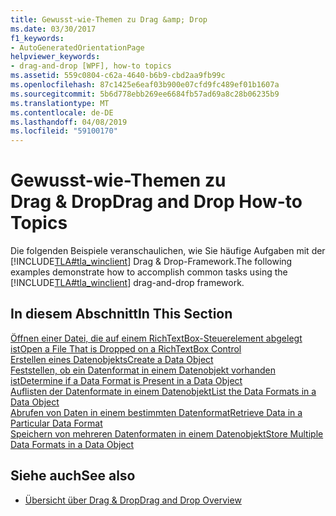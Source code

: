 ```yaml
---
title: Gewusst-wie-Themen zu Drag &amp; Drop
ms.date: 03/30/2017
f1_keywords:
- AutoGeneratedOrientationPage
helpviewer_keywords:
- drag-and-drop [WPF], how-to topics
ms.assetid: 559c0804-c62a-4640-b6b9-cbd2aa9fb99c
ms.openlocfilehash: 87c1425e6eaf03b900e07cfd9fc489ef01b1607a
ms.sourcegitcommit: 5b6d778ebb269ee6684fb57ad69a8c28b06235b9
ms.translationtype: MT
ms.contentlocale: de-DE
ms.lasthandoff: 04/08/2019
ms.locfileid: "59100170"
---
```

# <a name="drag-and-drop-how-to-topics"></a><span data-ttu-id="6b166-102">Gewusst-wie-Themen zu Drag &amp; Drop</span><span class="sxs-lookup"><span data-stu-id="6b166-102">Drag and Drop How-to Topics</span></span>
<span data-ttu-id="6b166-103">Die folgenden Beispiele veranschaulichen, wie Sie häufige Aufgaben mit der [!INCLUDE[TLA#tla_winclient](../../../../includes/tlasharptla-winclient-md.md)] Drag & Drop-Framework.</span><span class="sxs-lookup"><span data-stu-id="6b166-103">The following examples demonstrate how to accomplish common tasks using the [!INCLUDE[TLA#tla_winclient](../../../../includes/tlasharptla-winclient-md.md)] drag-and-drop framework.</span></span>  
  
## <a name="in-this-section"></a><span data-ttu-id="6b166-104">In diesem Abschnitt</span><span class="sxs-lookup"><span data-stu-id="6b166-104">In This Section</span></span>  
 [<span data-ttu-id="6b166-105">Öffnen einer Datei, die auf einem RichTextBox-Steuerelement abgelegt ist</span><span class="sxs-lookup"><span data-stu-id="6b166-105">Open a File That is Dropped on a RichTextBox Control</span></span>](how-to-open-a-file-that-is-dropped-on-a-richtextbox-control.md)  
 [<span data-ttu-id="6b166-106">Erstellen eines Datenobjekts</span><span class="sxs-lookup"><span data-stu-id="6b166-106">Create a Data Object</span></span>](how-to-create-a-data-object.md)  
 [<span data-ttu-id="6b166-107">Feststellen, ob ein Datenformat in einem Datenobjekt vorhanden ist</span><span class="sxs-lookup"><span data-stu-id="6b166-107">Determine if a Data Format is Present in a Data Object</span></span>](how-to-determine-if-a-data-format-is-present-in-a-data-object.md)  
 [<span data-ttu-id="6b166-108">Auflisten der Datenformate in einem Datenobjekt</span><span class="sxs-lookup"><span data-stu-id="6b166-108">List the Data Formats in a Data Object</span></span>](how-to-list-the-data-formats-in-a-data-object.md)  
 [<span data-ttu-id="6b166-109">Abrufen von Daten in einem bestimmten Datenformat</span><span class="sxs-lookup"><span data-stu-id="6b166-109">Retrieve Data in a Particular Data Format</span></span>](how-to-retrieve-data-in-a-particular-data-format.md)  
 [<span data-ttu-id="6b166-110">Speichern von mehreren Datenformaten in einem Datenobjekt</span><span class="sxs-lookup"><span data-stu-id="6b166-110">Store Multiple Data Formats in a Data Object</span></span>](how-to-store-multiple-data-formats-in-a-data-object.md)  
  
## <a name="see-also"></a><span data-ttu-id="6b166-111">Siehe auch</span><span class="sxs-lookup"><span data-stu-id="6b166-111">See also</span></span>

- [<span data-ttu-id="6b166-112">Übersicht über Drag & Drop</span><span class="sxs-lookup"><span data-stu-id="6b166-112">Drag and Drop Overview</span></span>](drag-and-drop-overview.md)
